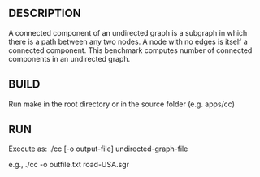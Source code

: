 ## DESCRIPTION

A connected component of an undirected graph is a subgraph in which there is a path between any two nodes. A node with no edges is itself a connected component. This benchmark computes number of connected components in an undirected graph.

## BUILD

Run make in the root directory or in the source folder (e.g. apps/cc)

## RUN

Execute as: ./cc [-o output-file] undirected-graph-file

e.g., ./cc -o outfile.txt road-USA.sgr
